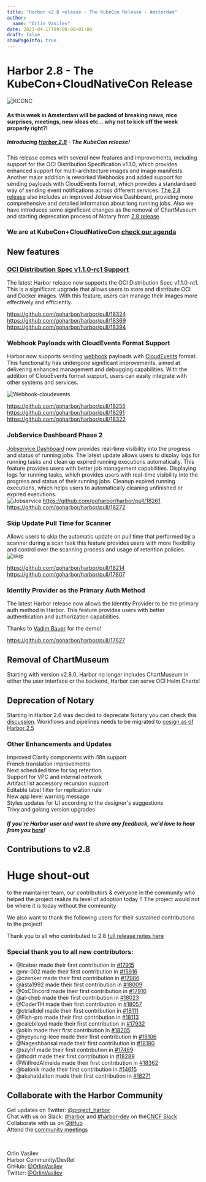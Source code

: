 ```yaml
---
title: "Harbor v2.8 release - The KubeCon Release - Amsterdam"
author:
  name: "Orlin Vasilev"
date: 2023-04-17T09:00:00+01:00
draft: false
showPageInfo: true
---
```


# Harbor 2.8 - The KubeCon+CloudNativeCon Release
![KCCNC](../img/blog-2.8/kccnc-eu-2023-color.png)

#### As this week in Amsterdam will be packed of breaking news, nice surprises, meetings, new ideas etc... why not to kick off the week properly right?!  

##### Introducing [Harbor 2.8][r28] - The KubeCon release! 

This release comes with several new features and improvements, including support for the OCI Distribution Specification v1.1.0, which provides enhanced support for multi-architecture images and image manifests. Another major addition is reworked Webhooks and added support for sending  payloads with CloudEvents format, which provides a standardised way of sending event notifications across different services. [The 2.8 release][r28] also includes an improved Jobservice Dashboard, providing more comprehensive and detailed information about long running jobs. Also we have introduces some significant changes as the removal of ChartMuseum and starting deprecation process of Notary from [2.8 release][r28].

### We are at KubeCon+CloudNativeCon [check our agenda](https://goharbor.io/blog/harbor-at-kubecon-amsterdam-2023/)  

## New features
### [OCI Distribution Spec v1.1.0-rc1 Support](https://github.com/opencontainers/image-spec/releases/tag/v1.1.0-rc1)

The latest Harbor release now supports the OCI Distribution Spec v1.1.0-rc1. This is a significant upgrade that allows users to store and distribute OCI and Docker images. With this feature, users can manage their images more effectively and efficiently.

https://github.com/goharbor/harbor/pull/18324  
https://github.com/goharbor/harbor/pull/18369  
https://github.com/goharbor/harbor/pull/18394  

### Webhook Payloads with CloudEvents Format Support
Harbor now supports sending [webhook](https://goharbor.io/docs/main/working-with-projects/project-configuration/configure-webhooks/) payloads with [CloudEvents](https://cloudevents.io) format. This functionality has undergone significant improvements, aimed at delivering enhanced management and debugging capabilities. With the addition of CloudEvents format support, users can easily integrate with other systems and services.

![Webhook-cloudevents](../img/blog-2.8/wh-cloudevents.jpg)

https://github.com/goharbor/harbor/pull/18255  
https://github.com/goharbor/harbor/pull/18291  
https://github.com/goharbor/harbor/pull/18322  

### JobService Dashboard Phase 2
[Jobservice Dashboard](https://goharbor.io/docs/main/administration/jobservice-dashboard/) now provides real-time visibility into the progress and status of running jobs. The latest update allows users to display logs for running tasks and clean up expired running executions automatically. This feature provides users with better job management capabilities.
Displaying logs for running tasks, which provides users with real-time visibility into the progress and status of their running jobs. 
Cleanup expired running executions, which helps users to automatically cleaning unfinished or expired executions.  
![Jobservice](../img/blog-2.8/jobservice.jpg)
https://github.com/goharbor/harbor/pull/18261  
https://github.com/goharbor/harbor/pull/18272  


### Skip Update Pull Time for Scanner
Allows users to skip the automatic update on pull time that performed by a scanner during a scan task this feature provides users with more flexibility and control over the scanning process and usage of retention policies.
![skip](../img/blog-2.8/skip-pull-time.png)

https://github.com/goharbor/harbor/pull/18214  
https://github.com/goharbor/harbor/pull/17807  

### Identity Provider as the Primary Auth Method
The latest Harbor release now allows the Identity Provider to be the primary auth method in Harbor. This feature provides users with better authentication and authorization capabilities.  

<div class="container">
  <div id="player-wrapper" class="my-5"></div>
</div>

<script 
  type="text/javascript" 
  src="https://cdn.jsdelivr.net/npm/@clappr/player@latest/dist/clappr.min.js"
>
</script>

<script>
  var playerElement = document.getElementById("player-wrapper");

  var player = new Clappr.Player({
    source: "../img/blog-2.8/auth.mp4",
    mute: true,
    height: 360,
    width: 640
  });

  player.attachTo(playerElement);  
</script>
Thanks to [Vadim Bauer](https://twitter.com/vad1mo) for the demo!

https://github.com/goharbor/harbor/pull/17627

## Removal of ChartMuseum
Starting with version v2.8.0, Harbor no longer includes ChartMuseum in either the user interface or the backend, Harbor can serve OCI Helm Charts!

## Deprecation of Notary
Starting in Harbor 2.6 was decided to deprecate Notary you can check this [discussion](https://github.com/goharbor/harbor/discussions/16612). Workflows and pipelines needs to be migrated to [cosign as of Harbor 2.5](https://goharbor.io/blog/cosign-2.5.0/)

### Other Enhancements and Updates
Improved Clarity components with i18n support  
French translation improvements  
Next scheduled time for tag retention  
Support for VPC and internal network  
Artifact list accessory recursion support  
Editable label filter for replication rule  
New app level warning message  
Styles updates for UI according to the designer's suggestions  
Trivy and golang version upgrades  


##### If you're Harbor user and want to share any feedback, we'd love to hear from you [here](https://github.com/goharbor/community/issues/115)!

## Contributions to v2.8
# **Huge shout-out**
to the maintainer team, our contributors & everyone in the
community who helped the project realize its level of adoption today !!
The project would not be where it is today without the community


We also want to thank the following users for their sustained
contributions to the project!

Thank you to all who contributed to 2.8 [full release notes here][r28]


### Special thank you to all new contributors:
* @Iceber made their first contribution in [#17915](https://github.com/goharbor/harbor/pull/17915)
* @mr-002 made their first contribution in [#15916](https://github.com/goharbor/harbor/pull/15916)
* @czenker made their first contribution in [#17986](https://github.com/goharbor/harbor/pull/17986)
* @asta1992 made their first contribution in [#18009](https://github.com/goharbor/harbor/pull/18009)
* @0xC0ncord made their first contribution in [#17916](https://github.com/goharbor/harbor/pull/17916)
* @al-cheb made their first contribution in [#18023](https://github.com/goharbor/harbor/pull/18023)
* @CoderTH made their first contribution in [#18057](https://github.com/goharbor/harbor/pull/18057)
* @ctrlaltdel made their first contribution in [#18111](https://github.com/goharbor/harbor/pull/18111)
* @Fish-pro made their first contribution in [#18113](https://github.com/goharbor/harbor/pull/18113)
* @caleblloyd made their first contribution in [#17932](https://github.com/goharbor/harbor/pull/17932)
* @okin made their first contribution in [#18205](https://github.com/goharbor/harbor/pull/18205)
* @hyeyoung-leee made their first contribution in [#18106](https://github.com/goharbor/harbor/pull/18106)
* @Nageshbansal made their first contribution in [#18180](https://github.com/goharbor/harbor/pull/18180)
* @szyhf made their first contribution in [#17489](https://github.com/goharbor/harbor/pull/17489)
* @thcdrt made their first contribution in [#18289](https://github.com/goharbor/harbor/pull/18289)
* @WilfredAlmeida made their first contribution in [#18362](https://github.com/goharbor/harbor/pull/18362)
* @balonik made their first contribution in [#14615](https://github.com/goharbor/harbor/pull/14615)
* @akshatdalton made their first contribution in [#18271](https://github.com/goharbor/harbor/pull/18271)

## Collaborate with the Harbor Community

Get updates on Twitter: [@project\_harbor](https://twitter.com/project_harbor)  
Chat with us on Slack: [#harbor](https://cloud-native.slack.com/messages/harbor)
and [#harbor-dev](https://cloud-native.slack.com/messages/harbor-dev)
on the[CNCF Slack](https://slack.cncf.io)  
Collaborate with us on [GitHub](https://github.com/goharbor/harbor)  
Attend the [community meetings](https://github.com/goharbor/community/wiki/Harbor-Community-Meetings)  

&nbsp;
&nbsp;

Orlin Vasilev  
Harbor Community/DevRel  
GitHub: [@OrlinVasilev](https://github.com/OrlinVasilev)  
Twitter: [@OrlinVasilev](https://twitter.com/OrlinVasilev)


[r28]: https://github.com/goharbor/harbor/releases/tag/v2.8.0